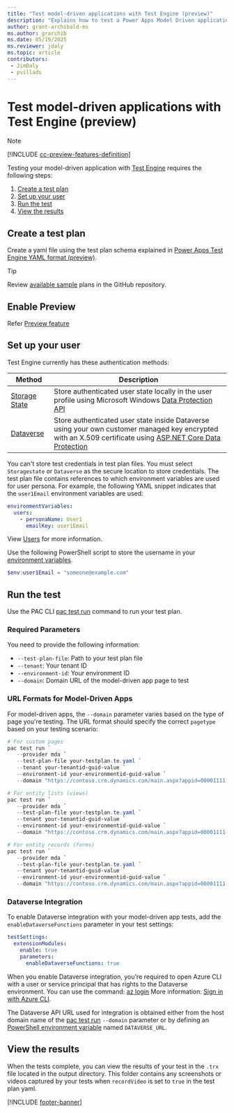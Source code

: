 ```yaml
---
title: "Test model-driven applications with Test Engine (preview)"
description: "Explains how to test a Power Apps Model Driven application using Test Engine."
author: grant-archibald-ms
ms.author: grarchib
ms.date: 05/19/2025
ms.reviewer: jdaly
ms.topic: article
contributors:
 - JimDaly
 - pvillads
---
```


# Test model-driven applications with Test Engine (preview)

> [!NOTE]
> [!INCLUDE [cc-preview-features-definition](../includes/cc-preview-features-definition.md)]

Testing your model-driven application with [Test Engine](./overview.md) requires the following steps:

1. [Create a test plan](#create-a-test-plan)
1. [Set up your user](#set-up-your-user)
1. [Run the test](#run-the-test)
1. [View the results](#view-the-results)

## Create a test plan

Create a yaml file using the test plan schema explained in [Power Apps Test Engine YAML format (preview)](yaml.md).

> [!TIP]
> Review [available sample](samples.md#available-samples) plans in the GitHub repository.

## Enable Preview
Refer [Preview feature](yaml.md#Preview-Features)


## Set up your user

Test Engine currently has these authentication methods:

| Method | Description |
|--------|-------------|
| [Storage State](authentication.md#storagestate-authentication-quick-start) | Store authenticated user state locally in the user profile using Microsoft Windows [Data Protection API](/dotnet/standard/security/how-to-use-data-protection)
| [Dataverse](authentication.md#dataverse-authentication-team-ready) | Store authenticated user state inside Dataverse using your own customer managed key encrypted with an X.509 certificate using [ASP.NET Core Data Protection](/aspnet/core/security/data-protection/introduction)

You can't store test credentials in test plan files. You must select `Storagestate` or `Dataverse` as the secure location to store credentials. The test plan file contains references to which environment variables are used for user persona. For example, the following YAML snippet indicates that the `user1Email` environment variables are used:

```yaml
environmentVariables:
  users:
    - personaName: User1
      emailKey: user1Email
```

View [Users](yaml.md#users) for more information.

Use the following PowerShell script to store the username in your [environment variables](/powershell/module/microsoft.powershell.core/about/about_environment_variables#use-the-variable-syntax).


```powershell
$env:user1Email = "someone@example.com"
```

## Run the test

Use the PAC CLI [pac test run](../developer/cli/reference/test.md#pac-test-run) command to run your test plan.

### Required Parameters

You need to provide the following information:

- `--test-plan-file`: Path to your test plan file
- `--tenant`: Your tenant ID
- `--environment-id`: Your environment ID
- `--domain`: Domain URL of the model-driven app page to test

### URL Formats for Model-Driven Apps

For model-driven apps, the `--domain` parameter varies based on the type of page you're testing. The URL format should specify the correct `pagetype` based on your testing scenario:

```powershell
# For custom pages
pac test run `
   --provider mda `
   --test-plan-file your-testplan.te.yaml `
   --tenant your-tenantid-guid-value `
   --environment-id your-environmentid-guid-value `
   --domain "https://contoso.crm.dynamics.com/main.aspx?appid=00001111-aaaa-2222-bbbb-3333cccc4444&pagetype=custom&name=dev_home_c8017"

# For entity lists (views)
pac test run `
   --provider mda `
   --test-plan-file your-testplan.te.yaml `
   --tenant your-tenantid-guid-value `
   --environment-id your-environmentid-guid-value `
   --domain "https://contoso.crm.dynamics.com/main.aspx?appid=00001111-aaaa-2222-bbbb-3333cccc4444&pagetype=entitylist&etn=account&viewid=5a84c584-df1c-ed11-9db0-000d3a991110"

# For entity records (forms)
pac test run `
   --provider mda `
   --test-plan-file your-testplan.te.yaml `
   --tenant your-tenantid-guid-value `
   --environment-id your-environmentid-guid-value `
   --domain "https://contoso.crm.dynamics.com/main.aspx?appid=00001111-aaaa-2222-bbbb-3333cccc4444&pagetype=entityrecord&etn=account&id=72e0e163-df1c-ed11-9db0-000d3a991110"
```
<!-- The following section is duplicated in two other articles -->
### Dataverse Integration

To enable Dataverse integration with your model-driven app tests, add the `enableDataverseFunctions` parameter in your test settings:

```yaml
testSettings:
  extensionModules:
    enable: true
    parameters:
      enableDataverseFunctions: true
```

When you enable Dataverse integration, you're required to open Azure CLI with a user or service principal that has rights to the Dataverse environment. You can use the command: [az login](/cli/azure/reference-index#az-login)  More information: [Sign in with Azure CLI](/cli/azure/authenticate-azure-cli).

The Dataverse API URL used for integration is obtained either from the host domain name of the [pac test run](../developer/cli/reference/test.md#pac-test-run) `--domain` parameter or by defining an [PowerShell environment variable](/powershell/module/microsoft.powershell.core/about/about_environment_variables) named `DATAVERSE_URL`.

## View the results

When the tests complete, you can view the results of your test in the `.trx` file located in the output directory. This folder contains any screenshots or videos captured by your tests when `recordVideo` is set to `true` in the test plan yaml.

[!INCLUDE [footer-banner](../includes/footer-banner.md)]

